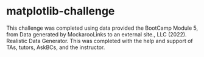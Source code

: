 # matplotlib-challenge
This challenge was completed using data provided the BootCamp Module 5, from Data generated by MockarooLinks to an external site., LLC (2022). Realistic Data Generator.
This was completed with the help and support of TAs, tutors, AskBCs, and the instructor.

